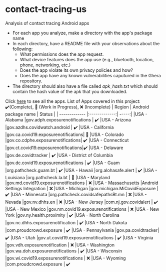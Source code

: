 # contact-tracing-us
Analysis of contact tracing Android apps


- For each app you analyze, make a directory with the app's package name
- In each directory, have a README file with your observations about the following:
  - What permissions does the app request.
  - What device features does the app use (e.g., bluetooth, location, phone, networking, etc.)
  - Does the app violate its own privacy policies and how?
  - Does the app have any known vulnerabilities caputured in the Ghera repository.
- The directory should also have a file called *apk_hash.txt* which should contain the hash value of the apk that you downloaded. 

Click [here](https://developers.google.com/android/exposure-notifications/apps) to see all the apps.
List of Apps covered in this project: 
✔️(Complete), 🚧 (Work in Progress), ❌ (Incomplete)
| Region        | Android package name | Status  |
| ------------- |:-------------:| -----:|
|USA - Alabama	|gov.adph.exposurenotifications | ✔️
|USA - Arizona	|gov.azdhs.covidwatch.android | ✔️
|USA - California	|gov.ca.covid19.exposurenotifications| 🚧
|USA - Colorado	|gov.co.cdphe.exposurenotifications| ✔️
|USA - Connecticut	|gov.ct.covid19.exposurenotifications|✔️
|USA - Delaware	|gov.de.covidtracker | ✔️
|USA - District of Columbia	|gov.dc.covid19.exposurenotifications | ✔️
|USA - Guam	|org.pathcheck.guam.bt | ✔️
|USA - Hawaii	|org.alohasafe.alert | ✔️
|USA - Louisiana	|org.pathcheck.la.bt | 🚧
|USA - Maryland	|gov.md.covid19.exposurenotifications | ❌
|USA - Massachusetts	|Android Settings Integration | ❌
|USA - Michigan	|gov.michigan.MiCovidExposure | ✔️
|USA - Minnesota	|org.pathcheck.covidsafepathsBt.mn | ❌
|USA - Nevada	|gov.nv.dhhs.en | ❌
|USA - New Jersey	|com.nj.gov.covidalert | ✔️
|USA - New Mexico	|gov.nm.covid19.exposurenotifications | ❌
|USA - New York	|gov.ny.health.proximity | ✔️
|USA - North Carolina	|gov.nc.dhhs.exposurenotification | ✔️
|USA - North Dakota	|com.proudcrowd.exposure | ✔️
|USA - Pennsylvania	|gov.pa.covidtracker| ✔️
|USA - Utah	|gov.ut.covid19.exposurenotifications | ✔️
|USA - Virginia	|gov.vdh.exposurenotification | ❌
|USA - Washington	|gov.wa.doh.exposurenotifications | ✔️
|USA - Wisconsin	|gov.wi.covid19.exposurenotifications | ❌
|USA - Wyoming	|com.proudcrowd.exposure | ✔️
